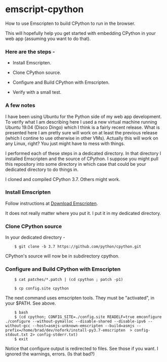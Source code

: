 # emscript-cpython
How to use Emscripten to build CPython to run in the browser.

This will hopefully help you get started with embedding CPython in your web app (assuming you want to do that).

### Here are the steps -

- Install Emscripten.

- Clone CPython source.

- Configure and Build CPython with Emscripten.

- Verify with a small test.

### A few notes

I have been using Ubuntu for the Python side of my web app development. To verify what I am describing here I used a new virtual machine running Ubuntu 19.04 (Disco Dingo) which I think is a fairly recent release. What is presented here I am pretty sure will work on at least the previous release (which I contine to use otherwise in other VMs). Actually this will work on any Linux, right? You just might have to mess with things.

I performed each of these steps in a dedicated directory. In that directory I installed Emscripten and the source of CPython. I suppose you might pull this repository into some directory in which case that could be your dedicated directory to do things in.

I cloned and compiled CPython 3.7. Others might work.

### Install Emscripten

Follow instructions at [Download Emscripten](https://emscripten.org/docs/getting_started/downloads.html).

It does not really matter where you put it. I put it in my dedicated directory.

### Clone CPython source

In your dedicated directory -

```
    $ git clone -b 3.7 https://github.com/python/cpython.git
```

CPython's source will now be in subdirectory cpython.

### Configure and Build CPython with Emscripten

```
    $ cat patches/*.patch | (cd cpython ; patch -p1)
```

```
    $ cp config.site cpython
```

The next command uses emscripten tools. They must be "activated", in your $PATH.  See above.

```
    $ bash
    $ (cd cpython; CONFIG_SITE=./config.site READELF=true emconfigure ./configure --without-pymalloc --disable-shared --disable-ipv6 --without-gcc --host=asmjs-unknown-emscripten --build=asmjs --prefix=/home/brad/dev/nofork/install-py3.7-emscripten  > config-stdout.txt 2> config-stderr.txt)
    $ exit
```

Notice that configure output is redirected to files. See those if you want. I ignored the warnings, errors. (Is that bad?)



